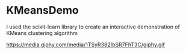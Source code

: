 # KMeansDemo

I used the scikit-learn library to create an interactive demonstration of KMeans clustering algorithm

https://media.giphy.com/media/1TSyR382IbSR7FhT3C/giphy.gif
